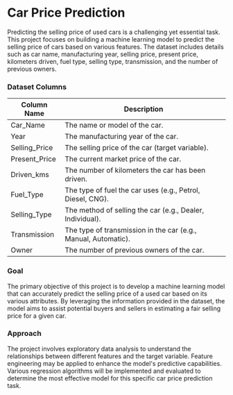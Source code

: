 # Car Price Prediction

Predicting the selling price of used cars is a challenging yet essential task. This project focuses on building a machine learning model to predict the selling price of cars based on various features. The dataset includes details such as car name, manufacturing year, selling price, present price, kilometers driven, fuel type, selling type, transmission, and the number of previous owners.

### Dataset Columns

| Column Name     | Description                                       |
| --------------- | ------------------------------------------------- |
| Car_Name        | The name or model of the car.                     |
| Year            | The manufacturing year of the car.                |
| Selling_Price   | The selling price of the car (target variable).   |
| Present_Price   | The current market price of the car.              |
| Driven_kms      | The number of kilometers the car has been driven. |
| Fuel_Type       | The type of fuel the car uses (e.g., Petrol, Diesel, CNG). |
| Selling_Type    | The method of selling the car (e.g., Dealer, Individual). |
| Transmission    | The type of transmission in the car (e.g., Manual, Automatic). |
| Owner           | The number of previous owners of the car.         |

### Goal

The primary objective of this project is to develop a machine learning model that can accurately predict the selling price of a used car based on its various attributes. By leveraging the information provided in the dataset, the model aims to assist potential buyers and sellers in estimating a fair selling price for a given car.

### Approach

The project involves exploratory data analysis to understand the relationships between different features and the target variable. Feature engineering may be applied to enhance the model's predictive capabilities. Various regression algorithms will be implemented and evaluated to determine the most effective model for this specific car price prediction task.
